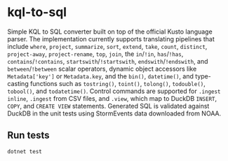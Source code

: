 # kql-to-sql

Simple KQL to SQL converter built on top of the official Kusto language parser.
The implementation currently supports translating pipelines that include
`where`, `project`, `summarize`, `sort`, `extend`, `take`, `count`, `distinct`,
`project-away`, `project-rename`, `top`, `join`, the `in`/`!in`, `has`/`!has`,
`contains`/`!contains`, `startswith`/`!startswith`, `endswith`/`!endswith`, and
`between`/`!between` scalar operators, dynamic object accessors like
`Metadata['key']` or `Metadata.key`, and the `bin()`, `datetime()`, and
type-casting functions such as `tostring()`, `toint()`, `tolong()`, `todouble()`,
`tobool()`, and `todatetime()`. Control commands are supported for
`.ingest inline`, `.ingest` from CSV files, and `.view`, which map to DuckDB
`INSERT`, `COPY`, and `CREATE VIEW` statements. Generated SQL is validated
against DuckDB in the unit tests using
StormEvents data downloaded from NOAA.

## Run tests

```
dotnet test
```
